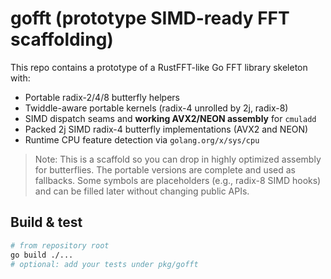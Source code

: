 # gofft (prototype SIMD-ready FFT scaffolding)

This repo contains a prototype of a RustFFT-like Go FFT library skeleton with:
- Portable radix-2/4/8 butterfly helpers
- Twiddle-aware portable kernels (radix-4 unrolled by 2j, radix-8)
- SIMD dispatch seams and **working AVX2/NEON assembly** for `cmuladd`
- Packed 2j SIMD radix-4 butterfly implementations (AVX2 and NEON)
- Runtime CPU feature detection via `golang.org/x/sys/cpu`

> Note: This is a scaffold so you can drop in highly optimized assembly for butterflies.
> The portable versions are complete and used as fallbacks. Some symbols are placeholders
> (e.g., radix-8 SIMD hooks) and can be filled later without changing public APIs.

## Build & test

```bash
# from repository root
go build ./...
# optional: add your tests under pkg/gofft
```

